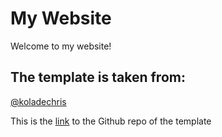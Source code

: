 # My Website

Welcome to my website!

## The template is taken from:

[@koladechris](https://www.twitter.com/koladechris)

This is the [link](https://github.com/Ksound22/developer-portfolio) to the Github repo of the template



